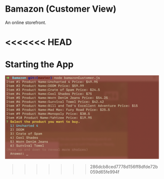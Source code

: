 # Bamazon (Customer View)
An online storefront.

<<<<<<< HEAD
=======
# Starting the App

![](/Bamazon1.png)
>>>>>>> 286dcb8ced7778d156ff8dfde72b059d65fe994f
